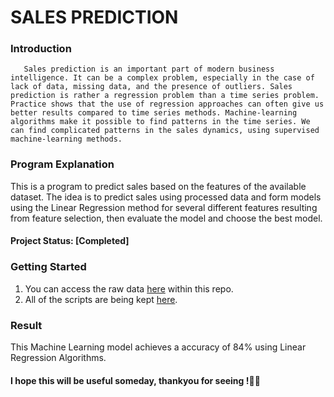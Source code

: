   # SALES PREDICTION

### Introduction
       Sales prediction is an important part of modern business intelligence. It can be a complex problem, especially in the case of lack of data, missing data, and the presence of outliers. Sales prediction is rather a regression problem than a time series problem. Practice shows that the use of regression approaches can often give us better results compared to time series methods. Machine-learning algorithms make it possible to find patterns in the time series. We can find complicated patterns in the sales dynamics, using supervised machine-learning methods. 

<p align="justify">

### Program Explanation 

This is a program to predict sales based on the features of the available dataset.
The idea is to predict sales  using processed data and form models using the Linear  Regression method for several different features resulting from feature selection, then evaluate the model and choose the best model.
</p>

####  Project Status: [Completed]

### Getting Started
1. You can access the raw data [here](https://github.com/ab-aruneswaran/Sales_Prediction_Using_Python/blob/main/dataset/Advertising.csv) within this repo.
2. All of the scripts are being kept [here](https://github.com/ab-aruneswaran/Sales_Prediction_Using_Python/blob/main/Sales_Prediction.ipynb).

### Result 
 This Machine Learning model achieves a accuracy of 84% using Linear Regression Algorithms.

#### I hope this will be useful someday, thankyou for seeing !✌🏻

